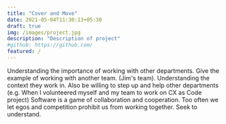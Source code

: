 ```yaml
---
title: "Cover and Move"
date: 2021-05-04T11:30:13+05:30
draft: true
img: /images/project.jpg
description: "Description of project"
#github: https://github.com/
featured: /
---
```

Understanding the importance of working with other departments.
Give the example of working with another team. (Jim's team).  Understanding the context they work in. 
Also be willing to step up and help other departments (e.g. When I volunteered myself and my team to work on CX as Code project)
Software is a game of collaboration and cooperation.  Too often we let egos and competition prohibit us from working together.  Seek to understand.